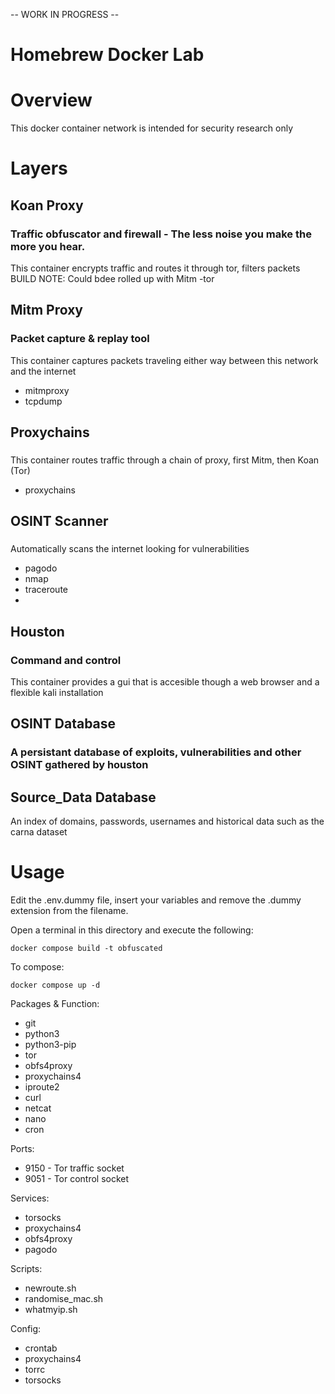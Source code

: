 -- WORK IN PROGRESS --
# Homebrew Docker Lab
# Overview
This docker container network is intended for security research only

# Layers

## Koan Proxy
### Traffic obfuscator and firewall - The less noise you make the more you hear.
This container encrypts traffic and routes it through tor, filters packets
BUILD NOTE: Could bdee rolled up with Mitm
-tor

## Mitm Proxy
### Packet capture & replay tool
This container captures packets traveling either way between this network and the internet
- mitmproxy
- tcpdump

## Proxychains
### 
This container routes traffic through a chain of proxy, first Mitm, then Koan (Tor)
- proxychains

## OSINT Scanner
###
Automatically scans the internet looking for vulnerabilities
- pagodo
- nmap
- traceroute
- 
## Houston
### Command and control
This container provides a gui that is accesible though a web browser and a flexible kali installation

## OSINT Database
### A persistant database of exploits, vulnerabilities and other OSINT gathered by houston

## Source_Data Database
An index of domains, passwords, usernames and historical data such as the carna dataset

# Usage

Edit the .env.dummy file, insert your variables and remove the .dummy extension from the filename.

Open a terminal in this directory and execute the following:

    docker compose build -t obfuscated

To compose:

    docker compose up -d

Packages & Function:
- git 
- python3 
- python3-pip 
- tor  
- obfs4proxy
- proxychains4 
- iproute2 
- curl 
- netcat
- nano
- cron

Ports:
- 9150 - Tor traffic socket
- 9051 - Tor control socket

Services:
- torsocks
- proxychains4
- obfs4proxy
- pagodo

Scripts:
- newroute.sh
- randomise_mac.sh
- whatmyip.sh

Config:
- crontab
- proxychains4
- torrc
- torsocks